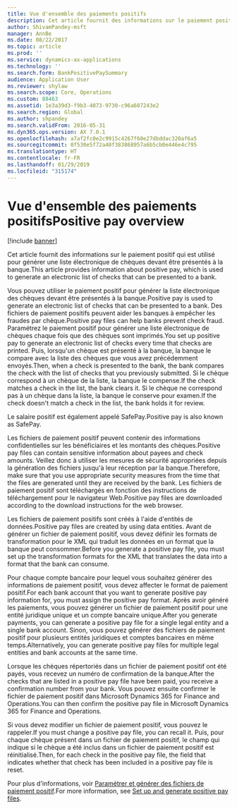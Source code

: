 ```yaml
---
title: Vue d'ensemble des paiements positifs
description: Cet article fournit des informations sur le paiement positif qui est utilisé pour générer une liste électronique de chèques devant être présentés à la banque.
author: ShivamPandey-msft
manager: AnnBe
ms.date: 08/22/2017
ms.topic: article
ms.prod: ''
ms.service: dynamics-ax-applications
ms.technology: ''
ms.search.form: BankPositivePaySummary
audience: Application User
ms.reviewer: shylaw
ms.search.scope: Core, Operations
ms.custom: 88463
ms.assetid: 1e3a39d3-f9b3-4073-9730-c96a607243e2
ms.search.region: Global
ms.author: shpandey
ms.search.validFrom: 2016-05-31
ms.dyn365.ops.version: AX 7.0.1
ms.openlocfilehash: a7af2fc0e2c9915c4267f60e27dbddac320af6a5
ms.sourcegitcommit: 0f530e5f72a40f383868957a6b5cb0e446e4c795
ms.translationtype: HT
ms.contentlocale: fr-FR
ms.lasthandoff: 01/29/2019
ms.locfileid: "315174"
---
```

# <a name="positive-pay-overview"></a><span data-ttu-id="5f848-103">Vue d'ensemble des paiements positifs</span><span class="sxs-lookup"><span data-stu-id="5f848-103">Positive pay overview</span></span>

[!include [banner](../includes/banner.md)]

<span data-ttu-id="5f848-104">Cet article fournit des informations sur le paiement positif qui est utilisé pour générer une liste électronique de chèques devant être présentés à la banque.</span><span class="sxs-lookup"><span data-stu-id="5f848-104">This article provides information about positive pay, which is used to generate an electronic list of checks that can be presented to a bank.</span></span> 

<span data-ttu-id="5f848-105">Vous pouvez utiliser le paiement positif pour générer la liste électronique des chèques devant être présentés à la banque.</span><span class="sxs-lookup"><span data-stu-id="5f848-105">Positive pay is used to generate an electronic list of checks that can be presented to a bank.</span></span> <span data-ttu-id="5f848-106">Des fichiers de paiement positifs peuvent aider les banques à empêcher les fraudes par chèque.</span><span class="sxs-lookup"><span data-stu-id="5f848-106">Positive pay files can help banks prevent check fraud.</span></span> <span data-ttu-id="5f848-107">Paramétrez le paiement positif pour générer une liste électronique de chèques chaque fois que des chèques sont imprimés.</span><span class="sxs-lookup"><span data-stu-id="5f848-107">You set up positive pay to generate an electronic list of checks every time that checks are printed.</span></span> <span data-ttu-id="5f848-108">Puis, lorsqu'un chèque est présenté à la banque, la banque le compare avec la liste des chèques que vous avez précédemment envoyés.</span><span class="sxs-lookup"><span data-stu-id="5f848-108">Then, when a check is presented to the bank, the bank compares the check with the list of checks that you previously submitted.</span></span> <span data-ttu-id="5f848-109">Si le chèque correspond à un chèque de la liste, la banque le compense.</span><span class="sxs-lookup"><span data-stu-id="5f848-109">If the check matches a check in the list, the bank clears it.</span></span> <span data-ttu-id="5f848-110">Si le chèque ne correspond pas à un chèque dans la liste, la banque le conserve pour examen.</span><span class="sxs-lookup"><span data-stu-id="5f848-110">If the check doesn't match a check in the list, the bank holds it for review.</span></span>

<span data-ttu-id="5f848-111">Le salaire positif est également appelé SafePay.</span><span class="sxs-lookup"><span data-stu-id="5f848-111">Positive pay is also known as SafePay.</span></span> 

<span data-ttu-id="5f848-112">Les fichiers de paiement positif peuvent contenir des informations confidentielles sur les bénéficiaires et les montants des chèques.</span><span class="sxs-lookup"><span data-stu-id="5f848-112">Positive pay files can contain sensitive information about payees and check amounts.</span></span> <span data-ttu-id="5f848-113">Veillez donc à utiliser les mesures de sécurité appropriées depuis la génération des fichiers jusqu'à leur réception par la banque.</span><span class="sxs-lookup"><span data-stu-id="5f848-113">Therefore, make sure that you use appropriate security measures from the time that the files are generated until they are received by the bank.</span></span> <span data-ttu-id="5f848-114">Les fichiers de paiement positif sont téléchargés en fonction des instructions de téléchargement pour le navigateur Web.</span><span class="sxs-lookup"><span data-stu-id="5f848-114">Positive pay files are downloaded according to the download instructions for the web browser.</span></span> 

<span data-ttu-id="5f848-115">Les fichiers de paiement positifs sont créés à l'aide d'entités de données.</span><span class="sxs-lookup"><span data-stu-id="5f848-115">Positive pay files are created by using data entities.</span></span> <span data-ttu-id="5f848-116">Avant de générer un fichier de paiement positif, vous devez définir les formats de transformation pour le XML qui traduit les données en un format que la banque peut consommer.</span><span class="sxs-lookup"><span data-stu-id="5f848-116">Before you generate a positive pay file, you must set up the transformation formats for the XML that translates the data into a format that the bank can consume.</span></span> 

<span data-ttu-id="5f848-117">Pour chaque compte bancaire pour lequel vous souhaitez générer des informations de paiement positif, vous devez affecter le format de paiement positif.</span><span class="sxs-lookup"><span data-stu-id="5f848-117">For each bank account that you want to generate positive pay information for, you must assign the positive pay format.</span></span> <span data-ttu-id="5f848-118">Après avoir généré les paiements, vous pouvez générer un fichier de paiement positif pour une entité juridique unique et un compte bancaire unique.</span><span class="sxs-lookup"><span data-stu-id="5f848-118">After you generate payments, you can generate a positive pay file for a single legal entity and a single bank account.</span></span> <span data-ttu-id="5f848-119">Sinon, vous pouvez générer des fichiers de paiement positif pour plusieurs entités juridiques et comptes bancaires en même temps.</span><span class="sxs-lookup"><span data-stu-id="5f848-119">Alternatively, you can generate positive pay files for multiple legal entities and bank accounts at the same time.</span></span> 

<span data-ttu-id="5f848-120">Lorsque les chèques répertoriés dans un fichier de paiement positif ont été payés, vous recevez un numéro de confirmation de la banque.</span><span class="sxs-lookup"><span data-stu-id="5f848-120">After the checks that are listed in a positive pay file have been paid, you receive a confirmation number from your bank.</span></span> <span data-ttu-id="5f848-121">Vous pouvez ensuite confirmer le fichier de paiement positif dans Microsoft Dynamics 365 for Finance and Operations.</span><span class="sxs-lookup"><span data-stu-id="5f848-121">You can then confirm the positive pay file in Microsoft Dynamics 365 for Finance and Operations.</span></span> 

<span data-ttu-id="5f848-122">Si vous devez modifier un fichier de paiement positif, vous pouvez le rappeler.</span><span class="sxs-lookup"><span data-stu-id="5f848-122">If you must change a positive pay file, you can recall it.</span></span> <span data-ttu-id="5f848-123">Puis, pour chaque chèque présent dans un fichier de paiement positif, le champ qui indique si le chèque a été inclus dans un fichier de paiement positif est réinitialisé.</span><span class="sxs-lookup"><span data-stu-id="5f848-123">Then, for each check in the positive pay file, the field that indicates whether that check has been included in a positive pay file is reset.</span></span>

<span data-ttu-id="5f848-124">Pour plus d'informations, voir [Paramétrer et générer des fichiers de paiement positif](set-up-generate-positive-pay-files.md).</span><span class="sxs-lookup"><span data-stu-id="5f848-124">For more information, see [Set up and generate positive pay files](set-up-generate-positive-pay-files.md).</span></span>



